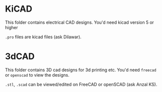 # KiCAD 
This folder contains electrical CAD designs. You'd need kicad version 5 or higher

`.pro` files are kicad files (ask Dilawar).

# 3dCAD

This folder contains 3D cad designs for 3d printing etc. You'd need 
`freecad` or `openscad` to view the designs.

`.stl`, `.scad` can be viewed/edited on FreeCAD or openSCAD (ask Anzal KS).
